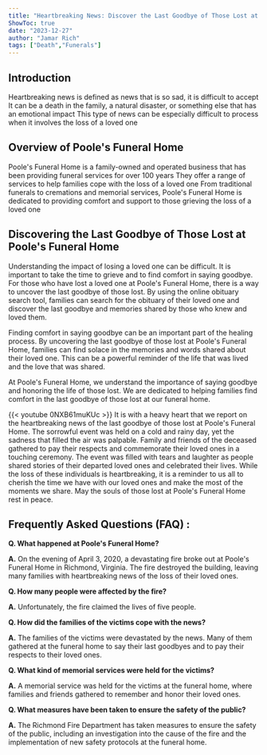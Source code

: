 ```yaml
---
title: "Heartbreaking News: Discover the Last Goodbye of Those Lost at Poole's Funeral Home"
ShowToc: true 
date: "2023-12-27"
author: "Jamar Rich" 
tags: ["Death","Funerals"]
---
```

## Introduction 
Heartbreaking news is defined as news that is so sad, it is difficult to accept It can be a death in the family, a natural disaster, or something else that has an emotional impact This type of news can be especially difficult to process when it involves the loss of a loved one 

## Overview of Poole's Funeral Home
Poole's Funeral Home is a family-owned and operated business that has been providing funeral services for over 100 years They offer a range of services to help families cope with the loss of a loved one From traditional funerals to cremations and memorial services, Poole's Funeral Home is dedicated to providing comfort and support to those grieving the loss of a loved one 

## Discovering the Last Goodbye of Those Lost at Poole's Funeral Home
Understanding the impact of losing a loved one can be difficult. It is important to take the time to grieve and to find comfort in saying goodbye. For those who have lost a loved one at Poole's Funeral Home, there is a way to uncover the last goodbye of those lost. By using the online obituary search tool, families can search for the obituary of their loved one and discover the last goodbye and memories shared by those who knew and loved them. 

Finding comfort in saying goodbye can be an important part of the healing process. By uncovering the last goodbye of those lost at Poole's Funeral Home, families can find solace in the memories and words shared about their loved one. This can be a powerful reminder of the life that was lived and the love that was shared. 

At Poole's Funeral Home, we understand the importance of saying goodbye and honoring the life of those lost. We are dedicated to helping families find comfort in the last goodbye of those lost at our funeral home.

{{< youtube 0NXB61muKUc >}} 
It is with a heavy heart that we report on the heartbreaking news of the last goodbye of those lost at Poole's Funeral Home. The sorrowful event was held on a cold and rainy day, yet the sadness that filled the air was palpable. Family and friends of the deceased gathered to pay their respects and commemorate their loved ones in a touching ceremony. The event was filled with tears and laughter as people shared stories of their departed loved ones and celebrated their lives. While the loss of these individuals is heartbreaking, it is a reminder to us all to cherish the time we have with our loved ones and make the most of the moments we share. May the souls of those lost at Poole's Funeral Home rest in peace.

## Frequently Asked Questions (FAQ) :
**Q. What happened at Poole's Funeral Home?**

**A.** On the evening of April 3, 2020, a devastating fire broke out at Poole's Funeral Home in Richmond, Virginia. The fire destroyed the building, leaving many families with heartbreaking news of the loss of their loved ones.

**Q. How many people were affected by the fire?**

**A.** Unfortunately, the fire claimed the lives of five people.

**Q. How did the families of the victims cope with the news?**

**A.** The families of the victims were devastated by the news. Many of them gathered at the funeral home to say their last goodbyes and to pay their respects to their loved ones.

**Q. What kind of memorial services were held for the victims?**

**A.** A memorial service was held for the victims at the funeral home, where families and friends gathered to remember and honor their loved ones.

**Q. What measures have been taken to ensure the safety of the public?**

**A.** The Richmond Fire Department has taken measures to ensure the safety of the public, including an investigation into the cause of the fire and the implementation of new safety protocols at the funeral home.



